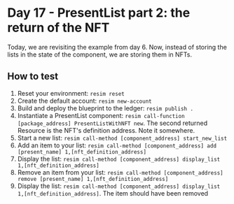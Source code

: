 # Day 17 - PresentList part 2: the return of the NFT
Today, we are revisiting the example from day 6. Now, instead of storing the lists in the state of the component, we are storing them in NFTs.

## How to test
1. Reset your environment: `resim reset`
1. Create the default account: `resim new-account`
1. Build and deploy the blueprint to the ledger: `resim publish .`
1. Instantiate a PresentList component: `resim call-function [package_address] PresentListWithNFT new`. The second returned Resource is the NFT's definition address. Note it somewhere.
1. Start a new list: `resim call-method [component_address] start_new_list`
1. Add an item to your list: `resim call-method [component_address] add [present_name] 1,[nft_definition_address]`
1. Display the list: `resim call-method [component_address] display_list 1,[nft_definition_address]`
1. Remove an item from your list: `resim call-method [component_address] remove [present_name] 1,[nft_definition_address]`
1. Display the list: `resim call-method [component_address] display_list 1,[nft_definition_address]`. The item should have been removed